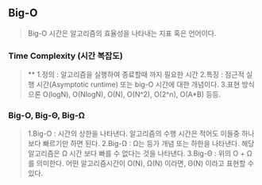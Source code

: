 ## **Big-O**
>Big-O 시간은 알고리즘의 효율성을 나타내는 지표 혹은 언어이다.

### **Time Complexity (시간 복잡도)**
> ** 1.정의 : 알고리즘을 실행하여 종료할때 까지 필요한 시간
> 2.특징 : 점근적 실행 시간(Asymptotic runtime) 또는 big-O 시간에 대한 개념이다.
> 3.표현 방식 으론 O(logN), O(NlogN), O(N), O(N^2), O(2^n), O(A*B) 등등.


### **Big-O, Big-Θ, Big-Ω**
> 1.Big-O : 시간의 상한을 나타낸다. 알고리즘의 수행 시간은 적어도 이들중 하나보다 빠르기만 하면 된다.
> 2.Big-Ω : Ω는 등가 개념 또는 하한을 나타낸다. 해당 알고리즘은 Ω 시간 보다 빠를 수 없다는 것을 나타낸다.
> 3.Big-Θ : 위의 O + Ω 를 의미한다. 어떤 알고리즘시간이 O(N), Ω(N) 이라면, Θ(N) 이라고 표현할 수 있다.
